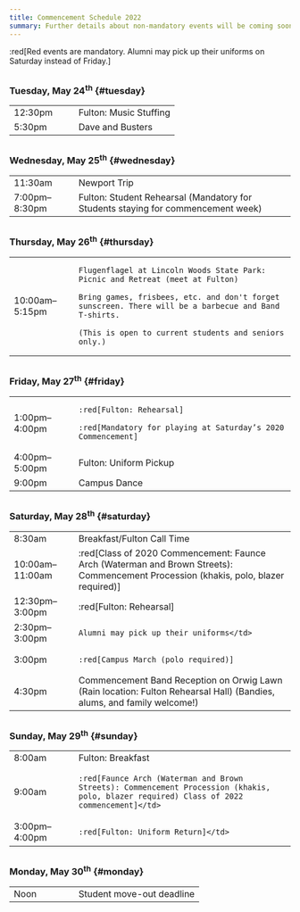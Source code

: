 ```yaml
---
title: Commencement Schedule 2022
summary: Further details about non-mandatory events will be coming soon. Exact timing is subject to change.
---
```


:red[Red events are mandatory. Alumni may pick up their uniforms on Saturday instead of Friday.]

<style>
td > p { margin-bottom: 0.5rem }
td > p:last-child { margin: 0 }
tr:last-child td { border-bottom: none }
h3 { margin-top: 2rem }
</style>

### Tuesday, May 24<sup>th</sup> {#tuesday}

<table class="table">
<tr>
  <td style="width: 100px">12:30pm</td>
  <td>Fulton: Music Stuffing</td>
</tr>
<tr>
  <td>5:30pm</td>
  <td>Dave and Busters</td>
</tr>
</table>

### Wednesday, May 25<sup>th</sup> {#wednesday}

<table class="table">
<tr>
  <td style="width: 100px">11:30am</td>
  <td>Newport Trip</td>
</tr>
<tr>
  <td>7:00pm–8:30pm</td>
  <td>Fulton: Student Rehearsal (Mandatory for Students staying for commencement week)</td>
</tr>
</table>

### Thursday, May 26<sup>th</sup> {#thursday}

<table class="table">
<tr>
  <td style="width: 100px">10:00am–5:15pm</td>
  <td>

    Flugenflagel at Lincoln Woods State Park: Picnic and Retreat (meet at Fulton)

    Bring games, frisbees, etc. and don't forget sunscreen. There will be a barbecue and Band T-shirts.

    (This is open to current students and seniors only.)

  </td>
</tr>
</table>

### Friday, May 27<sup>th</sup> {#friday}

<table class="table">
<tr>
  <td style="width: 100px">1:00pm–4:00pm</td>
  <td>

    :red[Fulton: Rehearsal]

    :red[Mandatory for playing at Saturday’s 2020 Commencement]

  </td>
</tr>
<tr>
  <td>4:00pm–5:00pm</td>
  <td>Fulton: Uniform Pickup</td>
</tr>
<tr>
  <td>9:00pm</td>
  <td>Campus Dance</td>
</tr>
</table>

### Saturday, May 28<sup>th</sup> {#saturday}

<table class="table">
<tr>
  <td style="width: 100px">8:30am</td>
  <td>Breakfast/Fulton Call Time</td>
</tr>
<tr>
  <td>10:00am–11:00am</td>
  <td>
  
  :red[Class of 2020 Commencement: Faunce Arch (Waterman and Brown Streets): Commencement Procession (khakis, polo, blazer required)]</td>
</tr>
<tr>
  <td>12:30pm–3:00pm</td>
  <td>
  
  :red[Fulton: Rehearsal]</td>
</tr>
<tr>
  <td>2:30pm–3:00pm</td>
  <td>

    Alumni may pick up their uniforms</td>

</tr>
<tr>
  <td>3:00pm</td>
  <td>
  
    :red[Campus March (polo required)]
  
  </td>
</tr>
<tr>
  <td>4:30pm</td>
  <td>Commencement Band Reception on Orwig Lawn (Rain location: Fulton Rehearsal Hall) (Bandies, alums, and family welcome!)</td>
</tr>
</table>

### Sunday, May 29<sup>th</sup> {#sunday}

<table class="table">
<tr>
  <td style="width: 100px">8:00am</td>
  <td>Fulton: Breakfast</td>
</tr>
<tr>
  <td>9:00am</td>
  <td>
  
    :red[Faunce Arch (Waterman and Brown Streets): Commencement Procession (khakis, polo, blazer required) Class of 2022 commencement]</td>
</tr>
<tr>
  <td>3:00pm–4:00pm</td>
  <td>
  
    :red[Fulton: Uniform Return]</td>
</tr>
</table>

### Monday, May 30<sup>th</sup> {#monday}

<table class="table">
<tr>
  <td style="width: 100px">Noon</td>
  <td>Student move-out deadline</td>
</tr>
</table>
